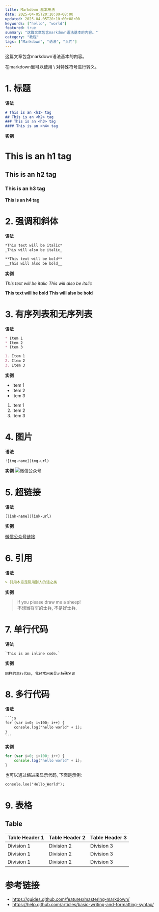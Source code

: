 ```yaml
---
title: Markdown 基本用法
date: 2025-04-05T20:10:00+08:00
updated: 2025-04-05T20:10:00+08:00
keywords: ["hello", "world"]
featured: true
summary: "这篇文章包含markdown语法基本的内容。"
category: "教程"
tags: ["Markdown", "语法", "入门"]
---
```


这篇文章包含markdown语法基本的内容。

在markdown里可以使用 \ 对特殊符号进行转义。  

# 1. 标题

**语法**
```md
# This is an <h1> tag
## This is an <h2> tag
### This is an <h3> tag
#### This is an <h4> tag
```

**实例**

# This is an h1 tag
## This is an h2 tag
### This is an h3 tag
#### This is an h4 tag

# 2. 强调和斜体

**语法**
```md
*This text will be italic*
_This will also be italic_

**This text will be bold**
__This will also be bold__
```

**实例**

*This text will be italic*
_This will also be italic_

**This text will be bold**
__This will also be bold__

# 3. 有序列表和无序列表

**语法**
```md
* Item 1
* Item 2
* Item 3

1. Item 1
2. Item 2
3. Item 3
```

**实例**
* Item 1
* Item 2
* Item 3

1. Item 1
2. Item 2
3. Item 3

# 4. 图片

**语法**
```
![img-name](img-url)
```

**实例**
![微信公众号](https://storage.guangzhengli.com/images/wechat-official-account.png)

# 5. 超链接

**语法**
```
[link-name](link-url)
```

**实例**

[微信公众号链接](https://storage.guangzhengli.com/images/wechat-official-account.png)

# 6. 引用

**语法**
```md
> 引用本意是引用别人的话之类  
```

**实例**

> If you please draw me a sheep!  
> 不想当将军的士兵, 不是好士兵.  

# 7. 单行代码

**语法**
```
`This is an inline code.`
```

**实例**

`同样的单行代码, 我经常用来显示特殊名词`

# 8. 多行代码

**语法**

```md
​```js
for (var i=0; i<100; i++) {
    console.log("hello world" + i);
}
​```
```

**实例**

```js
for (var i=0; i<100; i++) {
    console.log("hello world" + i);
}
```

也可以通过缩进来显示代码, 下面是示例:  

    console.loe("Hello_World");

# 9. 表格

## Table

| Table Header 1 | Table Header 2 | Table Header 3 |
| - | - | - |
| Division 1 | Division 2 | Division 3 |
| Division 1 | Division 2 | Division 3 |
| Division 1 | Division 2 | Division 3 |

# 参考链接

- https://guides.github.com/features/mastering-markdown/  
- https://help.github.com/articles/basic-writing-and-formatting-syntax/

